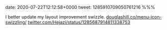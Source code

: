 date: 2020-07-22T12:12:58+0000
tweet: 1285910709050761216
%%%

I better update my layout improvement swizzle. [douglashill.co/menu-icon-swizzling/](https://douglashill.co/menu-icon-swizzling/) [twitter.com/Hejazi/status/1285687914811338753](https://twitter.com/Hejazi/status/1285687914811338753)
